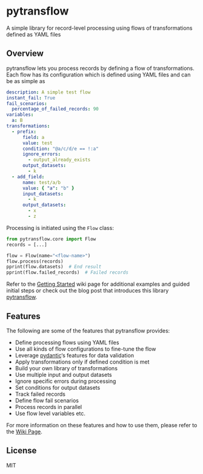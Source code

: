 # pytransflow

A simple library for record-level processing using flows of transformations defined as YAML files

## Overview

pytransflow lets you process records by defining a flow of transformations.
Each flow has its configuration which is defined using YAML files and can be as simple as

```yaml
description: A simple test flow
instant_fail: True
fail_scenarios:
  percentage_of_failed_records: 90
variables:
  a: B
transformations:
  - prefix:
      field: a
      value: test
      condition: "@a/c/d/e == !:a"
      ignore_errors:
        - output_already_exists
      output_datasets:
        - k
  - add_field:
      name: test/a/b
      value: { "a": "b" }
      input_datasets:
        - k
      output_datasets:
        - x
        - z
```

Processing is initiated using the `Flow` class:

```python
from pytransflow.core import Flow
records = [...]

flow = Flow(name="<flow-name>")
flow.process(records)
pprint(flow.datasets)  # End result
pprint(flow.failed_records)  # Failed records
```

Refer to the [Getting Started](https://github.com/VladimirSiv/pytransflow-dev/wiki/Getting-Started)
wiki page for additional examples and guided initial steps or check out the blog post that
introduces this library [pytransflow](https://www.vladsiv.com/pytransflow/).

## Features

The following are some of the features that pytransflow provides:

- Define processing flows using YAML files
- Use all kinds of flow configurations to fine-tune the flow
- Leverage [pydantic](https://github.com/pydantic/pydantic)‘s features for data validation
- Apply transformations only if defined condition is met
- Build your own library of transformations
- Use multiple input and output datasets
- Ignore specific errors during processing
- Set conditions for output datasets
- Track failed records
- Define flow fail scenarios
- Process records in parallel
- Use flow level variables etc.

For more information on these features and how to use them, please refer to the
[Wiki Page](https://github.com/VladimirSiv/pytransflow-dev/wiki).

## License

MIT
